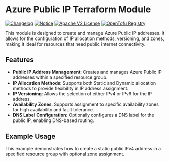# Azure Public IP Terraform Module

[![Changelog](https://img.shields.io/badge/changelog-release-green.svg)](CHANGELOG.md) [![Notice](https://img.shields.io/badge/notice-copyright-blue.svg)](NOTICE) [![Apache V2 License](https://img.shields.io/badge/license-Apache%20V2-orange.svg)](LICENSE) [![OpenTofu Registry](https://img.shields.io/badge/opentofu-registry-yellow.svg)](https://search.opentofu.org/module/cloudastro/public-ip/azurerm/)

This module is designed to create and manage Azure Public IP addresses. It allows for the configuration of IP allocation methods, versioning, and zones, making it ideal for resources that need public internet connectivity.

## Features
- **Public IP Address Management**: Creates and manages Azure Public IP addresses within a specified resource group.
- **IP Allocation Methods**: Supports both Static and Dynamic allocation methods to provide flexibility in IP address assignment.
- **IP Versioning**: Allows the selection of either IPv4 or IPv6 for the IP address.
- **Availability Zones**: Supports assignment to specific availability zones for high availability and fault tolerance.
- **DNS Label Configuration**: Optionally configures a DNS label for the public IP, enabling DNS-based routing.

## Example Usage
This example demonstrates how to create a static public IPv4 address in a specified resource group with optional zone assignment.

